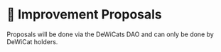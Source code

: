# 🤝 Improvement Proposals

Proposals will be done via the DeWiCats DAO and can only be done by DeWiCat holders.
